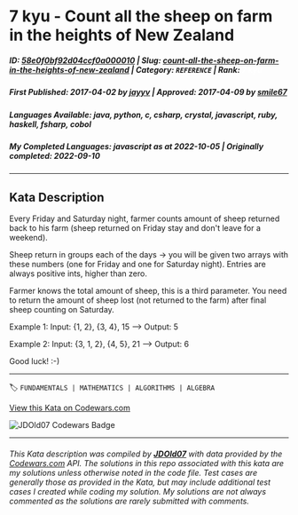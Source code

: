 # 7 kyu - Count all the sheep on farm in the heights of New Zealand

##### **ID**: [58e0f0bf92d04ccf0a000010](https://www.codewars.com/kata/58e0f0bf92d04ccf0a000010) | **Slug**: [count-all-the-sheep-on-farm-in-the-heights-of-new-zealand](https://www.codewars.com/kata/58e0f0bf92d04ccf0a000010) | **Category**: `REFERENCE` | **Rank**: <span style="color:white">7 kyu</span>

##### **First Published**: 2017-04-02 ***by*** [jayyv](https://www.codewars.com/users/jayyv) | **Approved**: 2017-04-09 ***by*** [smile67](https://www.codewars.com/users/smile67)

##### **Languages Available**: java, python, c, csharp, crystal, javascript, ruby, haskell, fsharp, cobol

##### **My Completed Languages**: javascript ***as at*** 2022-10-05 | **Originally completed**: 2022-09-10

---

## Kata Description


Every Friday and Saturday night, farmer counts amount of sheep returned back to his farm (sheep returned on Friday stay and don't leave for a weekend).



Sheep return in groups each of the days -> you will be given two arrays with these numbers (one for Friday and one for Saturday night). Entries are always positive ints, higher than zero.



Farmer knows the total amount of sheep, this is a third parameter. You need to return the amount of sheep lost (not returned to the farm) after final sheep counting on Saturday.



Example 1: Input: {1, 2}, {3, 4}, 15 --> Output: 5



Example 2: Input: {3, 1, 2}, {4, 5}, 21 --> Output: 6



Good luck! :-)



---


🏷 `FUNDAMENTALS | MATHEMATICS | ALGORITHMS | ALGEBRA`


[View this Kata on Codewars.com](https://www.codewars.com/kata/58e0f0bf92d04ccf0a000010)

![](https://www.codewars.com/users/jdold07/badges/large "JDOld07 Codewars Badge")

---

###### *This Kata description was compiled by [**JDOld07**](https://tpstech.dev) with data provided by the [Codewars.com](https://www.codewars.com) API.  The solutions in this repo associated with this kata are my solutions unless otherwise noted in the code file.  Test cases are generally those as provided in the Kata, but may include additional test cases I created while coding my solution.  My solutions are not always commented as the solutions are rarely submitted with comments.*
